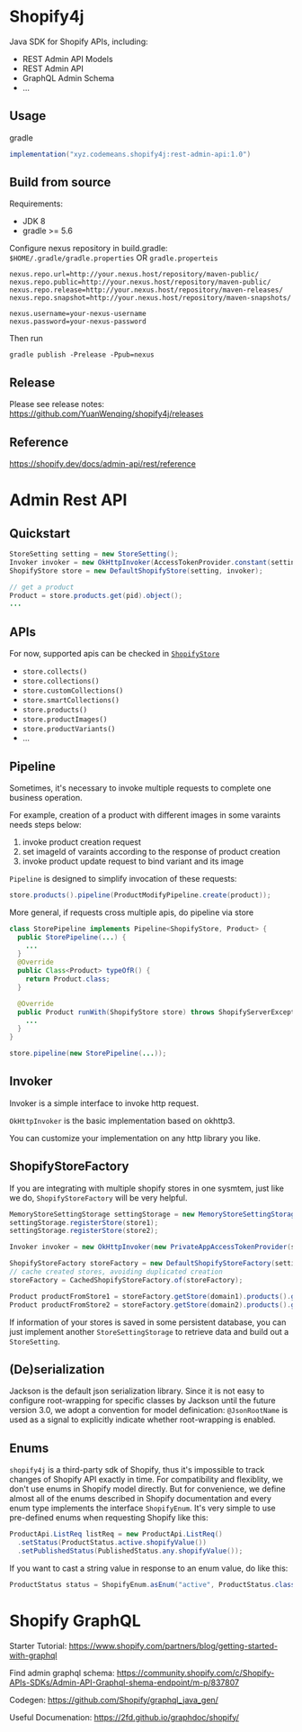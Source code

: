 # Shopify4j

Java SDK for Shopify APIs, including:

* REST Admin API Models
* REST Admin API
* GraphQL Admin Schema
* ...

## Usage

gradle

```groovy
implementation("xyz.codemeans.shopify4j:rest-admin-api:1.0")
```

## Build from source

Requirements:

* JDK 8
* gradle >= 5.6

Configure nexus repository in build.gradle: `$HOME/.gradle/gradle.properties` OR `gradle.properteis`

```properties
nexus.repo.url=http://your.nexus.host/repository/maven-public/
nexus.repo.public=http://your.nexus.host/repository/maven-public/
nexus.repo.release=http://your.nexus.host/repository/maven-releases/
nexus.repo.snapshot=http://your.nexus.host/repository/maven-snapshots/

nexus.username=your-nexus-username
nexus.password=your-nexus-password

```

Then run

	gradle publish -Prelease -Ppub=nexus

## Release

Please see release notes:  <https://github.com/YuanWenqing/shopify4j/releases>

## Reference

https://shopify.dev/docs/admin-api/rest/reference

# Admin Rest API

## Quickstart

```java
StoreSetting setting = new StoreSetting();
Invoker invoker = new OkHttpInvoker(AccessTokenProvider.constant(setting.getApiPassword()));
ShopifyStore store = new DefaultShopifyStore(setting, invoker);

// get a product
Product = store.products.get(pid).object();
...
```

## APIs

For now, supported apis can be checked in [`ShopifyStore`](./rest-admin-api/src/main/java/codemeans/shopify4j/rest/admin/sdk/ShopifyStore.java)

* `store.collects()`
* `store.collections()`
* `store.customCollections()`
* `store.smartCollections()`
* `store.products()`
* `store.productImages()`
* `store.productVariants()`
* ...

## Pipeline

Sometimes, it's necessary to invoke multiple requests to complete one business operation.

For example, creation of a product with different images in some varaints needs steps below:

1. invoke product creation request
2. set imageId of varaints according to the response of product creation
3. invoke product update request to bind variant and its image

`Pipeline`  is designed to simplify invocation of these requests:

```java
store.products().pipeline(ProductModifyPipeline.create(product));
```

More general, if requests cross multiple apis, do pipeline via store

```java
class StorePipeline implements Pipeline<ShopifyStore, Product> {
  public StorePipeline(...) {
    ...
  }
  @Override
  public Class<Product> typeOfR() {
    return Product.class;
  }

  @Override
  public Product runWith(ShopifyStore store) throws ShopifyServerException {
    ...
  }
}

store.pipeline(new StorePipeline(...));
```

## Invoker

Invoker is a simple interface to invoke http request.

`OkHttpInvoker` is the basic implementation based on okhttp3. 

You can customize your implementation on any http library you like.

## ShopifyStoreFactory

If you are integrating with multiple shopify stores in one sysmtem, just like we do, `ShopifyStoreFactory` will be very helpful. 

```java
MemoryStoreSettingStorage settingStorage = new MemoryStoreSettingStorage();
settingStorage.registerStore(store1);
settingStorage.registerStore(store2);

Invoker invoker = new OkHttpInvoker(new PrivateAppAccessTokenProvider(settingStorage));

ShopifyStoreFactory storeFactory = new DefaultShopifyStoreFactory(settingStorage, invoker);
// cache created stores, avoiding duplicated creation
storeFactory = CachedShopifyStoreFactory.of(storeFactory);

Product productFromStore1 = storeFactory.getStore(domain1).products().get(pid1).object();
Product productFromStore2 = storeFactory.getStore(domain2).products().get(pid2).object();
```

If information of your stores is saved in some persistent database, you can just implement another `StoreSettingStorage` to retrieve data and build out a `StoreSetting`.

## (De)serialization

Jackson is the default json serialization library. Since it is not easy to configure root-wrapping for specific classes by Jackson until the future version 3.0, we adopt a convention for model definication: `@JsonRootName` is used as a signal to explicitly indicate whether root-wrapping is enabled.

## Enums

`shopify4j` is a third-party sdk of Shopify, thus it's impossible to track changes of Shopify API exactly in time. For compatibility  and flexiblity, we don't use enums in Shopify model directly. But for convenience, we define almost all of the enums described in Shopify documentation and every enum type implements the interface `ShopifyEnum`. It's very simple to use pre-defined enums when requesting Shopify like this:

~~~java
ProductApi.ListReq listReq = new ProductApi.ListReq()
  .setStatus(ProductStatus.active.shopifyValue())
  .setPublishedStatus(PublishedStatus.any.shopifyValue());
~~~

If you want to cast a string value in response to an enum value, do like this:

~~~java
ProductStatus status = ShopifyEnum.asEnum("active", ProductStatus.class);
~~~



# Shopify GraphQL

Starter Tutorial: https://www.shopify.com/partners/blog/getting-started-with-graphql

Find admin graphql schema: https://community.shopify.com/c/Shopify-APIs-SDKs/Admin-API-Graphql-shema-endpoint/m-p/837807

Codegen: https://github.com/Shopify/graphql_java_gen/

Useful Documenation: https://2fd.github.io/graphdoc/shopify/

